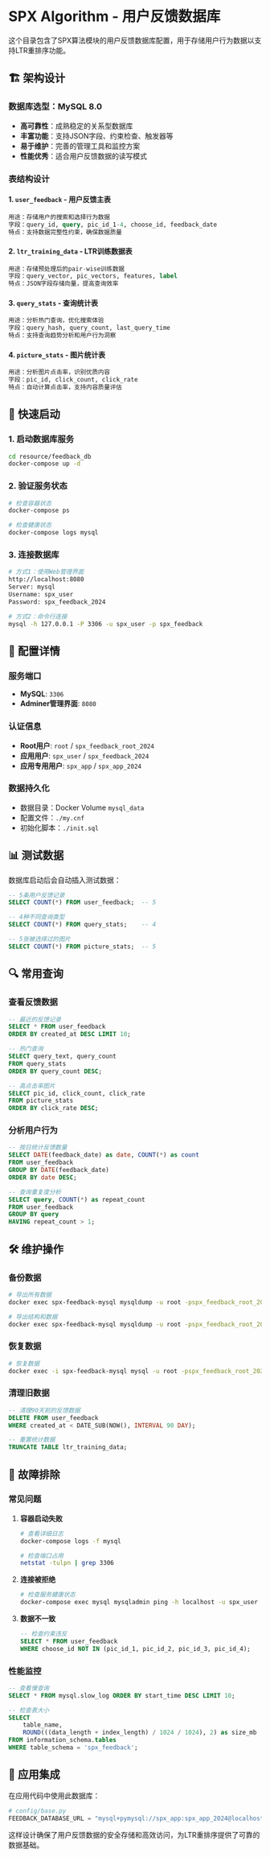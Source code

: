 # SPX Algorithm - 用户反馈数据库

这个目录包含了SPX算法模块的用户反馈数据库配置，用于存储用户行为数据以支持LTR重排序功能。

## 🏗️ 架构设计

### 数据库选型：MySQL 8.0
- **高可靠性**：成熟稳定的关系型数据库
- **丰富功能**：支持JSON字段、约束检查、触发器等
- **易于维护**：完善的管理工具和监控方案
- **性能优秀**：适合用户反馈数据的读写模式

### 表结构设计

#### 1. `user_feedback` - 用户反馈主表
```sql
用途：存储用户的搜索和选择行为数据
字段：query_id, query, pic_id_1-4, choose_id, feedback_date
特点：支持数据完整性约束，确保数据质量
```

#### 2. `ltr_training_data` - LTR训练数据表
```sql
用途：存储预处理后的pair-wise训练数据
字段：query_vector, pic_vectors, features, label
特点：JSON字段存储向量，提高查询效率
```

#### 3. `query_stats` - 查询统计表
```sql
用途：分析热门查询，优化搜索体验
字段：query_hash, query_count, last_query_time
特点：支持查询趋势分析和用户行为洞察
```

#### 4. `picture_stats` - 图片统计表
```sql
用途：分析图片点击率，识别优质内容
字段：pic_id, click_count, click_rate
特点：自动计算点击率，支持内容质量评估
```

## 🚀 快速启动

### 1. 启动数据库服务
```bash
cd resource/feedback_db
docker-compose up -d
```

### 2. 验证服务状态
```bash
# 检查容器状态
docker-compose ps

# 检查健康状态
docker-compose logs mysql
```

### 3. 连接数据库
```bash
# 方式1：使用Web管理界面
http://localhost:8080
Server: mysql
Username: spx_user
Password: spx_feedback_2024

# 方式2：命令行连接
mysql -h 127.0.0.1 -P 3306 -u spx_user -p spx_feedback
```

## 🔧 配置详情

### 服务端口
- **MySQL**: `3306`
- **Adminer管理界面**: `8080`

### 认证信息
- **Root用户**: `root` / `spx_feedback_root_2024`
- **应用用户**: `spx_user` / `spx_feedback_2024` 
- **应用专用用户**: `spx_app` / `spx_app_2024`

### 数据持久化
- 数据目录：Docker Volume `mysql_data`
- 配置文件：`./my.cnf`
- 初始化脚本：`./init.sql`

## 📊 测试数据

数据库启动后会自动插入测试数据：

```sql
-- 5条用户反馈记录
SELECT COUNT(*) FROM user_feedback;  -- 5

-- 4种不同查询类型
SELECT COUNT(*) FROM query_stats;    -- 4

-- 5张被选择过的图片
SELECT COUNT(*) FROM picture_stats;  -- 5
```

## 🔍 常用查询

### 查看反馈数据
```sql
-- 最近的反馈记录
SELECT * FROM user_feedback 
ORDER BY created_at DESC LIMIT 10;

-- 热门查询
SELECT query_text, query_count 
FROM query_stats 
ORDER BY query_count DESC;

-- 高点击率图片
SELECT pic_id, click_count, click_rate 
FROM picture_stats 
ORDER BY click_rate DESC;
```

### 分析用户行为
```sql
-- 按日统计反馈数量
SELECT DATE(feedback_date) as date, COUNT(*) as count
FROM user_feedback 
GROUP BY DATE(feedback_date)
ORDER BY date DESC;

-- 查询重复度分析
SELECT query, COUNT(*) as repeat_count
FROM user_feedback 
GROUP BY query 
HAVING repeat_count > 1;
```

## 🛠️ 维护操作

### 备份数据
```bash
# 导出所有数据
docker exec spx-feedback-mysql mysqldump -u root -pspx_feedback_root_2024 spx_feedback > backup.sql

# 导出结构和数据
docker exec spx-feedback-mysql mysqldump -u root -pspx_feedback_root_2024 --routines --triggers spx_feedback > full_backup.sql
```

### 恢复数据
```bash
# 恢复数据
docker exec -i spx-feedback-mysql mysql -u root -pspx_feedback_root_2024 spx_feedback < backup.sql
```

### 清理旧数据
```sql
-- 清理90天前的反馈数据
DELETE FROM user_feedback 
WHERE created_at < DATE_SUB(NOW(), INTERVAL 90 DAY);

-- 重置统计数据
TRUNCATE TABLE ltr_training_data;
```

## 🔧 故障排除

### 常见问题

1. **容器启动失败**
   ```bash
   # 查看详细日志
   docker-compose logs -f mysql
   
   # 检查端口占用
   netstat -tulpn | grep 3306
   ```

2. **连接被拒绝**
   ```bash
   # 检查服务健康状态
   docker-compose exec mysql mysqladmin ping -h localhost -u spx_user -pspx_feedback_2024
   ```

3. **数据不一致**
   ```sql
   -- 检查约束违反
   SELECT * FROM user_feedback 
   WHERE choose_id NOT IN (pic_id_1, pic_id_2, pic_id_3, pic_id_4);
   ```

### 性能监控
```sql
-- 查看慢查询
SELECT * FROM mysql.slow_log ORDER BY start_time DESC LIMIT 10;

-- 检查表大小
SELECT 
    table_name, 
    ROUND(((data_length + index_length) / 1024 / 1024), 2) as size_mb
FROM information_schema.tables 
WHERE table_schema = 'spx_feedback';
```

## 🔌 应用集成

在应用代码中使用此数据库：

```python
# config/base.py
FEEDBACK_DATABASE_URL = "mysql+pymysql://spx_app:spx_app_2024@localhost:3306/spx_feedback?charset=utf8mb4"
```

这样设计确保了用户反馈数据的安全存储和高效访问，为LTR重排序提供了可靠的数据基础。